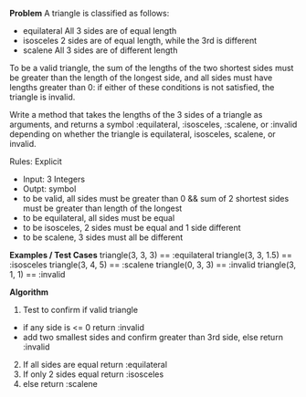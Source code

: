 **Problem**
A triangle is classified as follows:

- equilateral All 3 sides are of equal length
- isosceles 2 sides are of equal length, while the 3rd is different
- scalene All 3 sides are of different length

To be a valid triangle, the sum of the lengths of the two shortest sides must be greater than the length of the longest side, 
and all sides must have lengths greater than 0: if either of these conditions is not satisfied, the triangle is invalid.

Write a method that takes the lengths of the 3 sides of a triangle as arguments, and returns a symbol 
:equilateral, :isosceles, :scalene, or :invalid depending on whether the triangle is equilateral, isosceles, scalene, or invalid.

Rules:
Explicit
  - Input: 3 Integers
  - Outpt: symbol
  - to be valid, all sides must be greater than 0 && sum of 2 shortest sides must be greater than length of the longest
  - to be equilateral, all sides must be equal
  - to be isosceles, 2 sides must be equal and 1 side different
  - to be scalene, 3 sides must all be different

**Examples / Test Cases**
triangle(3, 3, 3) == :equilateral
triangle(3, 3, 1.5) == :isosceles
triangle(3, 4, 5) == :scalene
triangle(0, 3, 3) == :invalid
triangle(3, 1, 1) == :invalid

**Algorithm**
1. Test to confirm if valid triangle
  - if any side is <= 0 return :invalid
  - add two smallest sides and confirm greater than 3rd side, else return :invalid
2. If all sides are equal return :equilateral
3. If only 2 sides equal return :isosceles
4. else return :scalene 